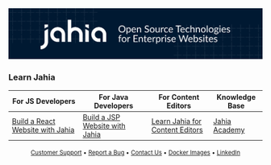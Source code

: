 <a href="https://www.jahia.com/en">
  <img src="./banner.png" alt="Jahia: Open Source Technologies for Enterprise Websites"/>
</a>

### Learn Jahia

<table>
  <thead>
    <tr>
      <th>For JS Developers</th>
      <th>For Java Developers</th>
      <th>For Content Editors</th>
      <th>Knowledge Base</th>
    </tr>
  </thead>
  <tbody>
    <tr>
      <td><a href="https://github.com/Jahia/javascript-modules/blob/main/docs/1-getting-started/README.md">Build a  React Website with Jahia</a></td>
      <td><a href="https://academy.jahia.com/training-kb/online-developer-training#developer-training">Build a JSP Website with Jahia</a></td>
      <td><a href="https://academy.jahia.com/training-kb/online-developer-training#editor-training">Learn Jahia for Content Editors</a></td>
      <td><a href="https://academy.jahia.com/">Jahia Academy</a></td>
    </tr>
  </tbody>
</table>

<p align="center">
  <small>
    <a href="https://support.jahia.com/secure/Dashboard.jspa">Customer Support</a>
    • <a href="https://github.com/Jahia/jahia/issues">Report a Bug</a>
    • <a href="https://www.jahia.com/contact">Contact Us</a>
    • <a href="https://hub.docker.com/u/jahia">Docker Images</a>
    • <a href="https://www.linkedin.com/company/jahia-solutions/">LinkedIn</a>
  </small>
</p>
